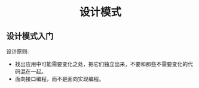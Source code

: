 <!--
 * @Author: 
 * @Date: 2024-12-26 14:14:39
 * @LastEditTime: 2024-12-26 14:24:03
 * @Description: 设计模式
-->

# <center>设计模式

## 设计模式入门

设计原则: 
+ 找出应用中可能需要变化之处，把它们独立出来，不要和那些不需要变化的代码混在一起。
+ 面向接口编程，而不是面向实现编程。
